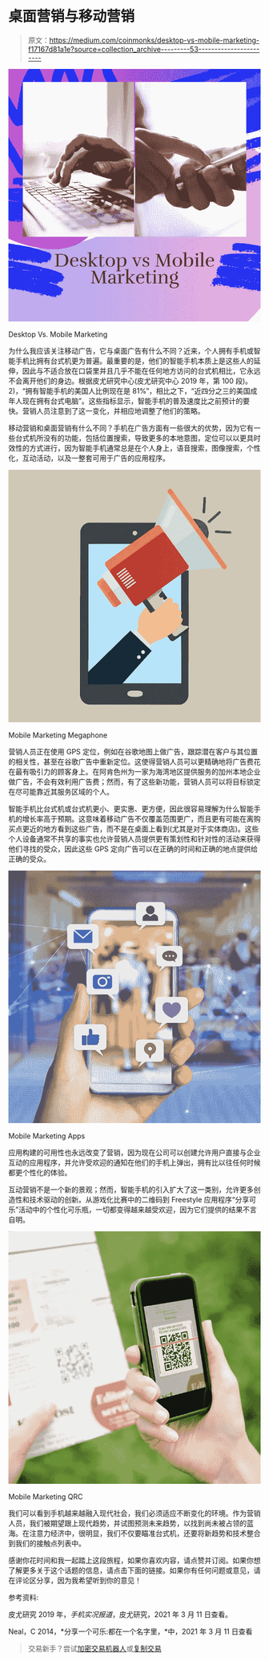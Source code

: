 # 桌面营销与移动营销

> 原文：<https://medium.com/coinmonks/desktop-vs-mobile-marketing-f17167d81a1e?source=collection_archive---------53----------------------->

![](img/4a8f06952b5a899919dd46510dee41ae.png)

Desktop Vs. Mobile Marketing

为什么我应该关注移动广告，它与桌面广告有什么不同？近来，个人拥有手机或智能手机比拥有台式机更为普遍。最重要的是，他们的智能手机本质上是这些人的延伸，因此与不适合放在口袋里并且几乎不能在任何地方访问的台式机相比，它永远不会离开他们的身边。根据皮尤研究中心(皮尤研究中心 2019 年，第 100 段)。2)，“拥有智能手机的美国人比例现在是 81%”，相比之下，“近四分之三的美国成年人现在拥有台式电脑”。这些指标显示，智能手机的普及速度比之前预计的要快。营销人员注意到了这一变化，并相应地调整了他们的策略。

移动营销和桌面营销有什么不同？手机在广告方面有一些很大的优势，因为它有一些台式机所没有的功能，包括位置搜索，导致更多的本地意图，定位可以以更具时效性的方式进行，因为智能手机通常总是在个人身上，语音搜索，图像搜索，个性化，互动活动，以及一整套可用于广告的应用程序。

![](img/4220b9e87b319e0bc6df68c1349f12a6.png)

Mobile Marketing Megaphone

营销人员正在使用 GPS 定位，例如在谷歌地图上做广告，跟踪潜在客户与其位置的相关性，甚至在谷歌广告中重新定位。这使得营销人员可以更精确地将广告费花在最有吸引力的顾客身上。在阿肯色州为一家为海湾地区提供服务的加州本地企业做广告，不会有效利用广告费；然而，有了这些新功能，营销人员可以将目标锁定在尽可能靠近其服务区域的个人。

智能手机比台式机或台式机更小、更实惠、更方便，因此很容易理解为什么智能手机的增长率高于预期。这意味着移动广告不仅覆盖范围更广，而且更有可能在离购买点更近的地方看到这些广告，而不是在桌面上看到(尤其是对于实体商店)。这些个人设备通常不共享的事实也允许营销人员提供更有策划性和针对性的活动来获得他们寻找的受众，因此这些 GPS 定向广告可以在正确的时间和正确的地点提供给正确的受众。

![](img/c0ad893ecd86c2749a9ef8b2e4384beb.png)

Mobile Marketing Apps

应用构建的可用性也永远改变了营销，因为现在公司可以创建允许用户直接与企业互动的应用程序，并允许受欢迎的通知在他们的手机上弹出，拥有比以往任何时候都更个性化的体验。

互动营销不是一个新的景观；然而，智能手机的引入扩大了这一类别，允许更多创造性和技术驱动的创新。从游戏化比赛中的二维码到 Freestyle 应用程序“分享可乐”活动中的个性化可乐瓶，一切都变得越来越受欢迎，因为它们提供的结果不言自明。

![](img/e3b0e96dc6887459a98002b83c90610a.png)

Mobile Marketing QRC

我们可以看到手机越来越融入现代社会，我们必须适应不断变化的环境。作为营销人员，我们被期望跟上现代趋势，并试图预测未来趋势，以找到尚未被占领的蓝海。在注意力经济中，很明显，我们不仅要瞄准台式机，还要将新趋势和技术整合到我们的接触点列表中。

感谢你花时间和我一起踏上这段旅程，如果你喜欢内容，请点赞并订阅。如果你想了解更多关于这个话题的信息，请点击下面的链接。如果你有任何问题或意见，请在评论区分享，因为我希望听到你的意见！

参考资料:

皮尤研究 2019 年，*手机实况报道*，皮尤研究，2021 年 3 月 11 日查看。

Neal，C 2014，*分享一个可乐:都在一个名字里，*中，2021 年 3 月 11 日查看

> 交易新手？尝试[加密交易机器人](/coinmonks/crypto-trading-bot-c2ffce8acb2a)或[复制交易](/coinmonks/top-10-crypto-copy-trading-platforms-for-beginners-d0c37c7d698c)